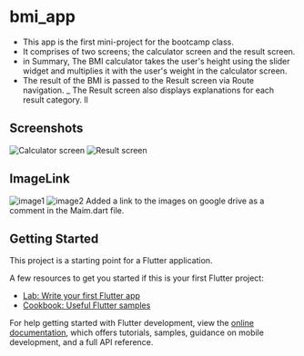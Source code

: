 # bmi_app

- This app is the first mini-project for the bootcamp class.
- It comprises of two screens; the calculator screen and the result screen.
- in Summary, The BMI calculator takes the user's height using the slider widget and multiplies it with
  the user's weight in the calculator screen.
- The result of the BMI is passed to the Result screen via Route navigation.
  _ The Result screen also displays explanations for each result category.
ll
## Screenshots
 ![Calculator screen](assets/images/bmiData.jpeg)
 ![Result screen](assets/images/bmiResult.jpeg)

## ImageLink
 ![image1](https://github.com/imalovee/bmi_app/blob/sub_branch/assets/images/bmiData.jpeg)
 ![image2](https://github.com/imalovee/bmi_app/blob/sub_branch/assets/images/bmiResult.jpeg)
 Added a link to the images on google drive as a comment in the Maim.dart file.



## Getting Started

This project is a starting point for a Flutter application.

A few resources to get you started if this is your first Flutter project:

- [Lab: Write your first Flutter app](https://docs.flutter.dev/get-started/codelab)
- [Cookbook: Useful Flutter samples](https://docs.flutter.dev/cookbook)

For help getting started with Flutter development, view the
[online documentation](https://docs.flutter.dev/), which offers tutorials,
samples, guidance on mobile development, and a full API reference.

